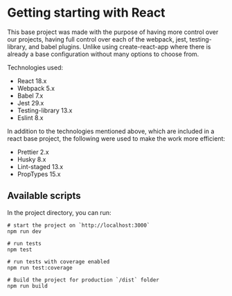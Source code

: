 # Getting starting with React

This base project was made with the purpose of having more control
over our projects, having full control over each of the webpack,
jest, testing-library, and babel plugins.
Unlike using create-react-app where there is already a
base configuration without many options to choose from.

Technologies used:

- React 18.x
- Webpack 5.x
- Babel 7.x
- Jest 29.x
- Testing-library 13.x
- Eslint 8.x

In addition to the technologies mentioned above, which are
included in a react base project, the following were used to make
the work more efficient:

- Prettier 2.x
- Husky 8.x
- Lint-staged 13.x
- PropTypes 15.x

## Available scripts

In the project directory, you can run:

```shell
# start the project on `http://localhost:3000`
npm run dev
```

```shell
# run tests
npm test
```

```shell
# run tests with coverage enabled
npm run test:coverage
```

```shell
# Build the project for production `/dist` folder
npm run build
```
